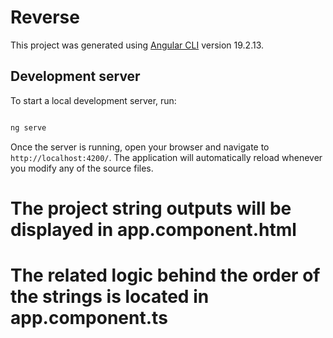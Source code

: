 # Reverse<br>

This project was generated using [Angular CLI](https://github.com/angular/angular-cli) version 19.2.13.  

## Development server  
To start a local development server, run:  

```bash

ng serve

```


Once the server is running, open your browser and navigate to `http://localhost:4200/`. The application will automatically reload whenever you modify any of the source files.  


# The project string outputs will be displayed in app.component.html  

# The related logic behind the order of the strings is located in app.component.ts  


 
 




